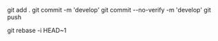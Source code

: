 git add .
git commit -m 'develop'
git commit --no-verify -m 'develop'
git push

git rebase -i HEAD~1

